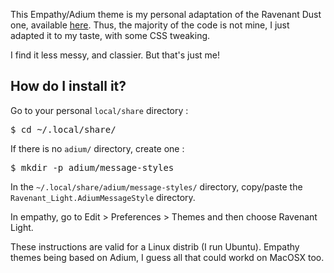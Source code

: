 <p>This Empathy/Adium theme is my personal adaptation of the Ravenant Dust one, available <a href="http://live.gnome.org/Empathy/Themes/Ravenant_Dust">here</a>. Thus, the majority of the code is not mine, I just adapted it to my taste, with some CSS tweaking.</p>

<p>I find it less messy, and classier. But that's just me!</p>

<h2>How do I install it?</h2>

Go to your personal <code>local/share</code> directory :
<pre>$ cd ~/.local/share/</pre></p>

<p>If there is no <code>adium/</code> directory, create one :
<pre>$ mkdir -p adium/message-styles</pre></p>

<p>In the <code>~/.local/share/adium/message-styles/</code> directory, copy/paste the <code>Ravenant_Light.AdiumMessageStyle</code> directory.</p>

<p>In empathy, go to Edit > Preferences > Themes and then choose Ravenant Light.</p>

<p>These instructions are valid for a Linux distrib (I run Ubuntu). Empathy themes being based on Adium, I guess all that could workd on MacOSX too.</p>